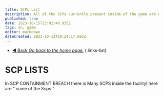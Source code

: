 ```yaml
---
title: SCPs List
description: All of the SCPs currently present inside of the game are on this page.
published: true
date: 2023-10-15T13:02:40.935Z
tags: en, game
editor: markdown
dateCreated: 2023-10-12T19:24:17.893Z
---
```


- [:arrow_backward: Back *Go back to the home page.*](/en/home)
{.links-list}
# SCP LISTS
In SCP CONTAINMENT BREACH there is Many SCPS inside the facility! here are " some of the Scps "